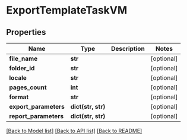 # ExportTemplateTaskVM


## Properties
Name | Type | Description | Notes
------------ | ------------- | ------------- | -------------
**file_name** | **str** |  | [optional] 
**folder_id** | **str** |  | [optional] 
**locale** | **str** |  | [optional] 
**pages_count** | **int** |  | [optional] 
**format** | **str** |  | [optional] 
**export_parameters** | **dict(str, str)** |  | [optional] 
**report_parameters** | **dict(str, str)** |  | [optional] 

[[Back to Model list]](../README.md#documentation-for-models) [[Back to API list]](../README.md#documentation-for-api-endpoints) [[Back to README]](../README.md)


